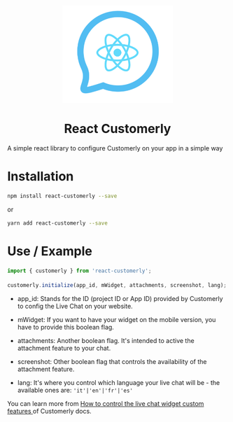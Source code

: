 <div style="text-align: center;">
<img src="logo.png" width="50%">
 <h1> React Customerly</h1>
</div>
A simple react library to configure Customerly on your app in a simple way

# Installation
```bash
npm install react-customerly --save
```

or 

```bash
yarn add react-customerly --save
```

# Use / Example
```javascript
import { customerly } from 'react-customerly';

customerly.initialize(app_id, mWidget, attachments, screenshot, lang);
```
- app_id: Stands for the ID (project ID or App ID) provided by Customerly to config the Live Chat on your website.

- mWidget: If you want to have your widget on the mobile version, you have to provide this boolean flag.

- attachments: Another boolean flag. It's intended to active the attachment feature to your chat.

- screenshot: Other boolean flag that controls the availability of the attachment feature.

- lang: It's where you control which language your live chat will be - the available ones are:  `'it'|'en'|'fr'|'es'`

You can learn more from [How to control the live chat widget custom features
](https://docs.customerly.help/api/how-to-control-the-live-chat-widget-custom-features) of Customerly docs.
